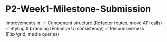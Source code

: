 # P2-Week1-Milestone-Submission
Improvements in: ✅ Component structure (Refactor routes, move API calls) ✅ Styling &amp; branding (Enhance UI consistency) ✅ Responsiveness (Flex/grid, media queries)
